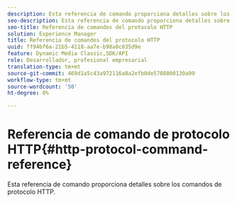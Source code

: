 ```yaml
---
description: Esta referencia de comando proporciona detalles sobre los comandos de protocolo HTTP.
seo-description: Esta referencia de comando proporciona detalles sobre los comandos de protocolo HTTP.
seo-title: Referencia de comandos del protocolo HTTP
solution: Experience Manager
title: Referencia de comandos del protocolo HTTP
uuid: ff94bf6a-21b5-4118-aa7e-b98a8c835d9e
feature: Dynamic Media Classic,SDK/API
role: Desarrollador, profesional empresarial
translation-type: tm+mt
source-git-commit: 469d1a5c43a972116a8a2efb0de5708800130a99
workflow-type: tm+mt
source-wordcount: '50'
ht-degree: 0%

---
```



# Referencia de comando de protocolo HTTP{#http-protocol-command-reference}

Esta referencia de comando proporciona detalles sobre los comandos de protocolo HTTP.

